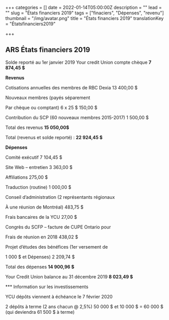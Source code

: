 +++
categories = []
date = 2022-01-14T05:00:00Z
description = ""
lead = ""
slug = "États financiers 2019"
tags = ["finaciers", "Dépenses", "revenu"]
thumbnail = "/img/avatar.png"
title = "États financiers 2019"
translationKey = "Étatsfinanciers2019"

+++
## ARS États financiers 2019

Solde reporté au 1er janvier 2019 Your credit Union compte chèque **7 874,45 $**

**Revenus**

Cotisations annuelles des membres de RBC Dexia 13 400,00 $

Nouveaux membres (payés séparement

Par chèque ou comptant) 6 x 25 $ 150,00 $

Contribution du SCP (60 nouveaux membres 2015-2017) 1 500,00 $

Total des revenus **15 050,00$**

Total (revenus et solde reporté) : **22 924,45 $**

**Dépenses**

Comité exécutif 7 104,45 $

Site Web – entretien 3 363,00 $

Affiliations 275,00 $

Traduction (routine) 1 000,00 $

Conseil d’administration (2 représentants régionaux

À une réunion de Montréal) 483,75 $

Frais bancaires de la YCU 27,00 $

Congrès du SCFP – facture de CUPE Ontario pour

Frais de réunion en 2018 438,02 $

Projet d’études des bénéfices (1er versement de

1 000 $ et Dépenses) 2 209,74 $

Total des dépenses **14 900,96 $**

Your Credit Union balance au 31 décembre 2019 **8 023,49 $**

\*** Information sur les investissements

YCU dépôts viennent à échéance le 7 février 2020

2 dépôts à terme (2 ans chacun @ 2,5%) 50 000 $ et 10 000 $ = 60 000 $ (qui deviendra 61 500 $ à terme)
